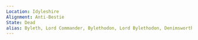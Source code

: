 ```yaml
---
Location: Idyleshire
Alignment: Anti-Bestie
State: Dead
alias: Byleth, Lord Commander, Bylethodon, Lord Bylethodon, Denimsworth, Bluejean, Barold Blue Jeans, Lord Bylethodon Denimsworth
---
```

